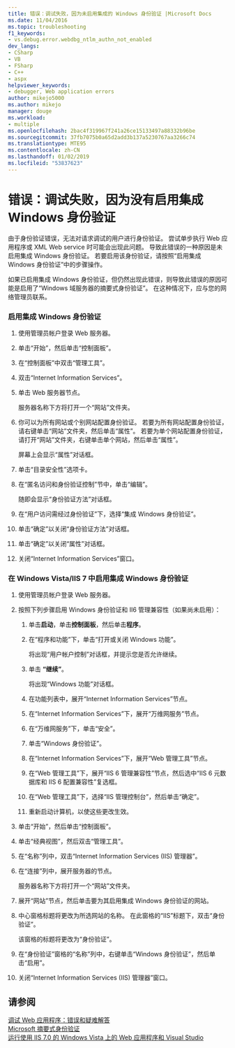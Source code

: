```yaml
---
title: 错误：调试失败，因为未启用集成的 Windows 身份验证 |Microsoft Docs
ms.date: 11/04/2016
ms.topic: troubleshooting
f1_keywords:
- vs.debug.error.webdbg_ntlm_authn_not_enabled
dev_langs:
- CSharp
- VB
- FSharp
- C++
- aspx
helpviewer_keywords:
- debugger, Web application errors
author: mikejo5000
ms.author: mikejo
manager: douge
ms.workload:
- multiple
ms.openlocfilehash: 2bac4f319967f241a26ce15133497a88332b96be
ms.sourcegitcommit: 37fb7075b0a65d2add3b137a5230767aa3266c74
ms.translationtype: MTE95
ms.contentlocale: zh-CN
ms.lasthandoff: 01/02/2019
ms.locfileid: "53837623"
---
```

# <a name="error-debugging-failed-because-integrated-windows-authentication-is-not-enabled"></a>错误：调试失败，因为没有启用集成 Windows 身份验证
由于身份验证错误，无法对请求调试的用户进行身份验证。 尝试单步执行 Web 应用程序或 XML Web service 时可能会出现此问题。 导致此错误的一种原因是未启用集成 Windows 身份验证。 若要启用该身份验证，请按照“启用集成 Windows 身份验证”中的步骤操作。  
  
 如果已启用集成 Windows 身份验证，但仍然出现此错误，则导致此错误的原因可能是启用了“Windows 域服务器的摘要式身份验证”。 在这种情况下，应与您的网络管理员联系。  
  
### <a name="to-enable-integrated-windows-authentication"></a>启用集成 Windows 身份验证  
  
1.  使用管理员帐户登录 Web 服务器。  
  
2.  单击“开始”，然后单击“控制面板”。  
  
3.  在“控制面板”中双击“管理工具”。  
  
4.  双击“Internet Information Services”。  
  
5.  单击 Web 服务器节点。  
  
     服务器名称下方将打开一个“网站”文件夹。  
  
6.  你可以为所有网站或个别网站配置身份验证。 若要为所有网站配置身份验证，请右键单击“网站”文件夹，然后单击“属性”。 若要为单个网站配置身份验证，请打开“网站”文件夹，右键单击单个网站，然后单击“属性”。  
  
     屏幕上会显示“属性”对话框。  
  
7.  单击“目录安全性”选项卡。  
  
8.  在“匿名访问和身份验证控制”节中，单击“编辑”。  
  
     随即会显示“身份验证方法”对话框。  
  
9. 在“用户访问需经过身份验证”下，选择“集成 Windows 身份验证”。  
  
10. 单击“确定”以关闭“身份验证方法”对话框。  
  
11. 单击“确定”以关闭“属性”对话框。  
  
12. 关闭“Internet Information Services”窗口。  
  
### <a name="to-enable-integrated-windows-authentication-in-windows-vistaiis-7"></a>在 Windows Vista/IIS 7 中启用集成 Windows 身份验证  
  
1.  使用管理员帐户登录 Web 服务器。  
  
2.  按照下列步骤启用 Windows 身份验证和 II6 管理兼容性（如果尚未启用）：  
  
    1.  单击**启动**，单击**控制面板**，然后单击**程序**。  
  
    2.  在“程序和功能”下，单击“打开或关闭 Windows 功能”。  
  
         将出现“用户帐户控制”对话框，并提示您是否允许继续。  
  
    3.  单击 **“继续”**。  
  
         将出现“Windows 功能”对话框。  
  
    4.  在功能列表中，展开“Internet Information Services”节点。  
  
    5.  在“Internet Information Services”下，展开“万维网服务”节点。  
  
    6.  在“万维网服务”下，单击“安全”。  
  
    7.  单击“Windows 身份验证”。  
  
    8.  在“Internet Information Services”下，展开“Web 管理工具”节点。  
  
    9. 在“Web 管理工具”下，展开“IIS 6 管理兼容性”节点，然后选中“IIS 6 元数据库和 IIS 6 配置兼容性”复选框。  
  
    10. 在“Web 管理工具”下，选择“IIS 管理控制台”，然后单击“确定”。  
  
    11. 重新启动计算机，以使这些更改生效。  
  
3.  单击“开始”，然后单击“控制面板”。  
  
4.  单击“经典视图”，然后双击“管理工具”。  
  
5.  在“名称”列中，双击“Internet Information Services (IIS) 管理器”。  
  
6.  在“连接”列中，展开服务器的节点。  
  
     服务器名称下方将打开一个“网站”文件夹。  
  
7.  展开“网站”节点，然后单击要为其启用集成 Windows 身份验证的网站。  
  
8.  中心窗格标题将更改为所选网站的名称。 在此窗格的“IIS”标题下，双击“身份验证”。  
  
     该窗格的标题将更改为“身份验证”。  
  
9. 在“身份验证”窗格的“名称”列中，右键单击“Windows 身份验证”，然后单击“启用”。  
  
10. 关闭“Internet Information Services (IIS) 管理器”窗口。  
  
## <a name="see-also"></a>请参阅  
 [调试 Web 应用程序：错误和疑难解答](../debugger/debugging-web-applications-errors-and-troubleshooting.md)   
 [Microsoft 摘要式身份验证](http://go.microsoft.com/fwlink/?LinkId=77938)   
 [运行使用 IIS 7.0 的 Windows Vista 上的 Web 应用程序和 Visual Studio](https://msdn.microsoft.com/Library/262a82ac-dd0e-4096-86c6-fb463e88be66)